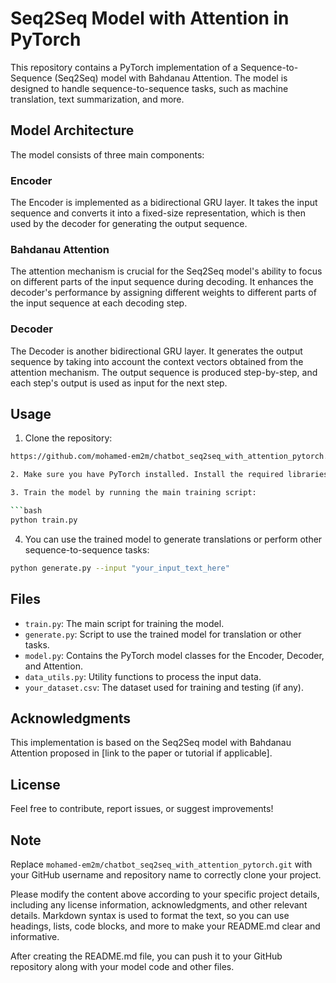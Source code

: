 # Seq2Seq Model with Attention in PyTorch

This repository contains a PyTorch implementation of a Sequence-to-Sequence (Seq2Seq) model with Bahdanau Attention. The model is designed to handle sequence-to-sequence tasks, such as machine translation, text summarization, and more.

## Model Architecture

The model consists of three main components:

### Encoder

The Encoder is implemented as a bidirectional GRU layer. It takes the input sequence and converts it into a fixed-size representation, which is then used by the decoder for generating the output sequence.

### Bahdanau Attention

The attention mechanism is crucial for the Seq2Seq model's ability to focus on different parts of the input sequence during decoding. It enhances the decoder's performance by assigning different weights to different parts of the input sequence at each decoding step.

### Decoder

The Decoder is another bidirectional GRU layer. It generates the output sequence by taking into account the context vectors obtained from the attention mechanism. The output sequence is produced step-by-step, and each step's output is used as input for the next step.

## Usage

1. Clone the repository:

```bash
https://github.com/mohamed-em2m/chatbot_seq2seq_with_attention_pytorch.git ```

2. Make sure you have PyTorch installed. Install the required libraries if necessary.

3. Train the model by running the main training script:

```bash
python train.py
```

4. You can use the trained model to generate translations or perform other sequence-to-sequence tasks:

```bash
python generate.py --input "your_input_text_here"
```

## Files

- `train.py`: The main script for training the model.
- `generate.py`: Script to use the trained model for translation or other tasks.
- `model.py`: Contains the PyTorch model classes for the Encoder, Decoder, and Attention.
- `data_utils.py`: Utility functions to process the input data.
- `your_dataset.csv`: The dataset used for training and testing (if any).

## Acknowledgments

This implementation is based on the Seq2Seq model with Bahdanau Attention proposed in [link to the paper or tutorial if applicable].

## License


Feel free to contribute, report issues, or suggest improvements!

## Note

Replace `mohamed-em2m/chatbot_seq2seq_with_attention_pytorch.git` with your GitHub username and repository name to correctly clone your project.

Please modify the content above according to your specific project details, including any license information, acknowledgments, and other relevant details. Markdown syntax is used to format the text, so you can use headings, lists, code blocks, and more to make your README.md clear and informative.

After creating the README.md file, you can push it to your GitHub repository along with your model code and other files.
